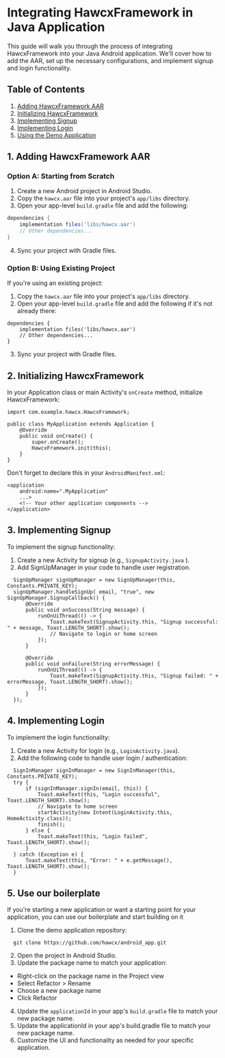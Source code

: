 # Integrating HawcxFramework in Java Application

This guide will walk you through the process of integrating HawcxFramework into your Java Android application. We'll cover how to add the AAR, set up the necessary configurations, and implement signup and login functionality.

## Table of Contents

1. [Adding HawcxFramework AAR](#1-adding-hawcxframework-aar)
2. [Initializing HawcxFramework](#2-initializing-hawcxframework)
3. [Implementing Signup](#3-implementing-signup)
4. [Implementing Login](#4-implementing-login)
5. [Using the Demo Application](#5-using-the-demo-application)

## 1. Adding HawcxFramework AAR

### Option A: Starting from Scratch

1. Create a new Android project in Android Studio.
2. Copy the `hawcx.aar` file into your project's `app/libs` directory.
3. Open your app-level `build.gradle` file and add the following:

```gradle
dependencies {
    implementation files('libs/hawcx.aar')
    // Other dependencies...
}
```

4. Sync your project with Gradle files.

### Option B: Using Existing Project

If you're using an existing project:

1. Copy the ```hawcx.aar``` file into your project's ```app/libs``` directory.
2. Open your app-level ```build.gradle``` file and add the following if it's not already there:

```
dependencies {
    implementation files('libs/hawcx.aar')
    // Other dependencies...
}
```

3. Sync your project with Gradle files.


## 2. Initializing HawcxFramework

In your Application class or main Activity's ```onCreate``` method, initialize HawcxFramework:

```
import com.example.hawcx.HawcxFramework;

public class MyApplication extends Application {
    @Override
    public void onCreate() {
        super.onCreate();
        HawcxFramework.init(this);
    }
}
```

Don't forget to declare this in your ```AndroidManifest.xml```:

```
<application
    android:name=".MyApplication"
    ...>
    <!-- Your other application components -->
</application>
```

## 3. Implementing Signup

To implement the signup functionality:

1. Create a new Activity for signup (e.g., ```SignupActivity.java``` ).
2. Add SignUpManager in your code to handle user registration.

```
  SignUpManager signUpManager = new SignUpManager(this, Constants.PRIVATE_KEY);
  signUpManager.handleSignUp( email, "true", new SignUpManager.SignupCallback() {
      @Override
      public void onSuccess(String message) {
          runOnUiThread(() -> {
              Toast.makeText(SignupActivity.this, "Signup successful: " + message, Toast.LENGTH_SHORT).show();
              // Navigate to login or home screen
          });
      }

      @Override
      public void onFailure(String errorMessage) {
          runOnUiThread(() -> {
              Toast.makeText(SignupActivity.this, "Signup failed: " + errorMessage, Toast.LENGTH_SHORT).show();
          });
      }
  });
```


<!-- The Signup activity file would look something like this -->


<!-- import com.example.hawcx.utils.Constants;
import com.example.hawcx.repository.SignUpManager;

public class SignupActivity extends AppCompatActivity {
    private EditText emailEditText;
    private Button signupButton;

    @Override
    protected void onCreate(Bundle savedInstanceState) {
        super.onCreate(savedInstanceState);
        setContentView(R.layout.activity_signup);

        emailEditText = findViewById(R.id.email_edit_text);
        signupButton = findViewById(R.id.signup_button);

        signupButton.setOnClickListener(v -> performSignup());
    }

    private void performSignup() {
        String email = emailEditText.getText().toString().trim();
        if (email.isEmpty()) {
            Toast.makeText(this, "Please enter an email", Toast.LENGTH_SHORT).show();
            return;
        }

        SignUpManager signUpManager = new SignUpManager(this, Constants.PRIVATE_KEY);
        signUpManager.handleSignUp(email, "true", new SignUpManager.SignupCallback() {
            @Override
            public void onSuccess(String message) {
                runOnUiThread(() -> {
                    Toast.makeText(SignupActivity.this, "Signup successful: " + message, Toast.LENGTH_SHORT).show();
                    // Navigate to login or home screen
                });
            }

            @Override
            public void onFailure(String errorMessage) {
                runOnUiThread(() -> {
                    Toast.makeText(SignupActivity.this, "Signup failed: " + errorMessage, Toast.LENGTH_SHORT).show();
                });
            }
        });
    }
} -->



## 4. Implementing Login

To implement the login functionality:

1. Create a new Activity for login (e.g., ```LoginActivity.java```).
2. Add the following code to handle user login / authentication:

```
  SignInManager signInManager = new SignInManager(this, Constants.PRIVATE_KEY);
  try {
      if (signInManager.signIn(email, this)) {
          Toast.makeText(this, "Login successful", Toast.LENGTH_SHORT).show();
          // Navigate to home screen
          startActivity(new Intent(LoginActivity.this, HomeActivity.class));
          finish();
      } else {
          Toast.makeText(this, "Login failed", Toast.LENGTH_SHORT).show();
      }
  } catch (Exception e) {
      Toast.makeText(this, "Error: " + e.getMessage(), Toast.LENGTH_SHORT).show();
  }
```

<!-- 3. The entire ```LoginActivity.java``` should look like this -->


<!-- import com.example.hawcx.utils.Constants;
import com.example.hawcx.repository.SignInManager;

public class LoginActivity extends AppCompatActivity {
    private EditText emailEditText;
    private Button loginButton;

    @Override
    protected void onCreate(Bundle savedInstanceState) {
        super.onCreate(savedInstanceState);
        setContentView(R.layout.activity_login);

        emailEditText = findViewById(R.id.email_edit_text);
        loginButton = findViewById(R.id.login_button);

        loginButton.setOnClickListener(v -> performLogin());
    }

    private void performLogin() {
        String email = emailEditText.getText().toString().trim();
        if (email.isEmpty()) {
            Toast.makeText(this, "Please enter an email", Toast.LENGTH_SHORT).show();
            return;
        }

        SignInManager signInManager = new SignInManager(this, Constants.PRIVATE_KEY);
        try {
            if (signInManager.signIn(email, this)) {
                Toast.makeText(this, "Login successful", Toast.LENGTH_SHORT).show();
                // Navigate to home screen
                startActivity(new Intent(LoginActivity.this, HomeActivity.class));
                finish();
            } else {
                Toast.makeText(this, "Login failed", Toast.LENGTH_SHORT).show();
            }
        } catch (Exception e) {
            Toast.makeText(this, "Error: " + e.getMessage(), Toast.LENGTH_SHORT).show();
        }
    }
} -->



## 5. Use our boilerplate

If you're starting a new application or want a starting point for your application, you can use our boilerplate and start building on it

1. Clone the demo application repository:

```
  git clone https://github.com/hawcx/android_app.git
```

2. Open the project in Android Studio.
3. Update the package name to match your application:
  - Right-click on the package name in the Project view
  - Select Refactor > Rename
  - Choose a new package name
  - Click Refactor
4. Update the ```applicationId``` in your app's ```build.gradle``` file to match your new package name.
5. Update the applicationId in your app's build.gradle file to match your new package name.
6. Customize the UI and functionality as needed for your specific application.